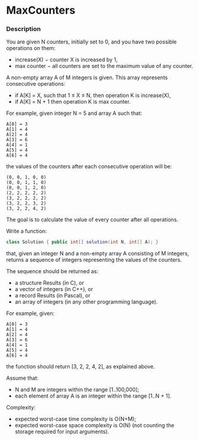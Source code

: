 # MaxCounters

### Description

You are given N counters, initially set to 0, and you have two possible operations on them:

- increase(X) − counter X is increased by 1,
- max counter − all counters are set to the maximum value of any counter.

A non-empty array A of M integers is given. This array represents consecutive operations:

- if A[K] = X, such that 1 ≤ X ≤ N, then operation K is increase(X),
- if A[K] = N + 1 then operation K is max counter.

For example, given integer N = 5 and array A such that:

    A[0] = 3
    A[1] = 4
    A[2] = 4
    A[3] = 6
    A[4] = 1
    A[5] = 4
    A[6] = 4
the values of the counters after each consecutive operation will be:

    (0, 0, 1, 0, 0)
    (0, 0, 1, 1, 0)
    (0, 0, 1, 2, 0)
    (2, 2, 2, 2, 2)
    (3, 2, 2, 2, 2)
    (3, 2, 2, 3, 2)
    (3, 2, 2, 4, 2)
    
The goal is to calculate the value of every counter after all operations.

Write a function:

```java
class Solution { public int[] solution(int N, int[] A); }
```

that, given an integer N and a non-empty array A consisting of M integers, returns a sequence of integers representing the values of the counters.

The sequence should be returned as:

- a structure Results (in C), or
- a vector of integers (in C++), or
- a record Results (in Pascal), or
- an array of integers (in any other programming language).

For example, given:

    A[0] = 3
    A[1] = 4
    A[2] = 4
    A[3] = 6
    A[4] = 1
    A[5] = 4
    A[6] = 4
    
the function should return [3, 2, 2, 4, 2], as explained above.

Assume that:

- N and M are integers within the range [1..100,000];
- each element of array A is an integer within the range [1..N + 1].

Complexity:

- expected worst-case time complexity is O(N+M);
- expected worst-case space complexity is O(N) (not counting the storage required for input arguments).